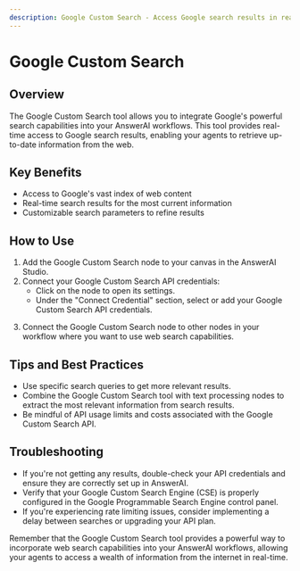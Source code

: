 ```yaml
---
description: Google Custom Search - Access Google search results in real-time
---
```


# Google Custom Search

## Overview

The Google Custom Search tool allows you to integrate Google's powerful search capabilities into your AnswerAI workflows. This tool provides real-time access to Google search results, enabling your agents to retrieve up-to-date information from the web.

## Key Benefits

- Access to Google's vast index of web content
- Real-time search results for the most current information
- Customizable search parameters to refine results

## How to Use

1. Add the Google Custom Search node to your canvas in the AnswerAI Studio.
2. Connect your Google Custom Search API credentials:
   - Click on the node to open its settings.
   - Under the "Connect Credential" section, select or add your Google Custom Search API credentials.

<!-- TODO: Add a screenshot of the Google Custom Search node settings, highlighting the credential selection -->

3. Connect the Google Custom Search node to other nodes in your workflow where you want to use web search capabilities.

## Tips and Best Practices

- Use specific search queries to get more relevant results.
- Combine the Google Custom Search tool with text processing nodes to extract the most relevant information from search results.
- Be mindful of API usage limits and costs associated with the Google Custom Search API.

## Troubleshooting

- If you're not getting any results, double-check your API credentials and ensure they are correctly set up in AnswerAI.
- Verify that your Google Custom Search Engine (CSE) is properly configured in the Google Programmable Search Engine control panel.
- If you're experiencing rate limiting issues, consider implementing a delay between searches or upgrading your API plan.

<!-- TODO: Add a screenshot showing where to find API usage information in the Google Cloud Console -->

Remember that the Google Custom Search tool provides a powerful way to incorporate web search capabilities into your AnswerAI workflows, allowing your agents to access a wealth of information from the internet in real-time.
